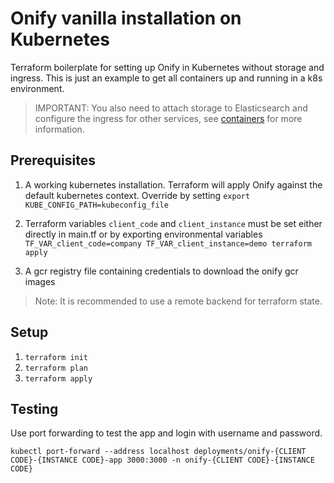 # Onify vanilla installation on Kubernetes 

Terraform boilerplate for setting up Onify in Kubernetes without storage and ingress.
This is just an example to get all containers up and running in a k8s environment.

> IMPORTANT: You also need to attach storage to Elasticsearch and configure the ingress for other services, see [containers](/containers.md) for more information.

## Prerequisites

1. A working kubernetes installation. Terraform will apply Onify against the default kubernetes context. Override by setting ```export KUBE_CONFIG_PATH=kubeconfig_file```

2. Terraform variables ```client_code``` and ```client_instance``` must be set either directly in main.tf or by exporting environmental variables  ```TF_VAR_client_code=company TF_VAR_client_instance=demo terraform apply```
3. A gcr registry file containing credentials to download the onify gcr images

> Note: It is recommended to use a remote backend for terraform state.

## Setup 

1. `terraform init`
2. `terraform plan`
3. `terraform apply`

## Testing

Use port forwarding to test the app and login with username and password.

`kubectl port-forward --address localhost deployments/onify-{CLIENT CODE}-{INSTANCE CODE}-app 3000:3000 -n onify-{CLIENT CODE}-{INSTANCE CODE}`
